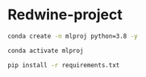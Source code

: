 # Redwine-project

```bash
conda create -n mlproj python=3.8 -y
```
```bash
conda activate mlproj
```
```bash
pip install -r requirements.txt
```